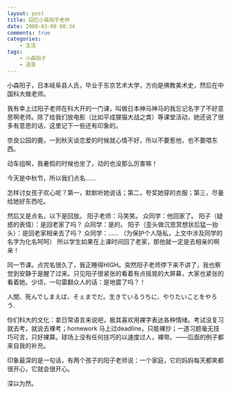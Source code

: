 ```yaml
---
layout: post
title: 回忆小森阳子老师
date: 2008-03-08 00:34
comments: true
categories: 
    - 生活
tags: 
    - 小森阳子
    - 语录
---
```


小森阳子，日本岐阜县人氏，毕业于东京艺术大学，方向是佛教美术史，然后在中国科大做老师。

我有幸上过阳子老师在科大开的一门课，叫做日本神马神马的我忘记名字了不好意思啊老师。除了给我们放电影（比如平成狸猫大战之类）等课堂活动，她还说了很多有意思的话，这里记下一些还有印象的。

奈良公园的鹿，一到秋天谈恋爱的时候就心情不好，所以不要惹他，也不要喂东西。

动车组啊，我暑假的时候也坐了，动的也没那么厉害嘛！

今天是中秋节，所以我们点名……

怎样讨女孩子欢心呢？第一，默默听她说话；第二，夸奖她穿的衣服；第三，尽量给她好东西吃。

然后又是点名，以下是回放。
阳子老师：马笑笑。
众同学：他回家了。
阳子（疑惑的表情）：是回老家了吗？
众同学：是的。
阳子（歪头做沉思冥想状后猛一抬头）：是回老家相亲去了吗？
众同学：……
（为保护个人隐私，上文中涉及同学的名字为化名呵呵）
所以学生如果在上课时间回了老家，那他就一定是去相亲的啊亲！

同一节课。点完名很久了，我正睡得HIGH。突然阳子老师停下来不讲了，我也察觉到安静于是醒了过来。只见阳子很紧张的看着有点摇晃的大屏幕，大家也紧张的看着她。少顷，一句雷翻众人的话：是地震了吗？！


人間、死んでしまえば、そぇまでだ。生きているうちに、やりたいことをやろう.

你们科大的文化：拿日常语言来说吧，极其喜欢用裸字表达各种情绪。考试没复习就去考，就说去裸考；homework 马上过deadline，只能裸抄；一道习题毫无技巧可言，只好裸算。球场上没有任何技巧的以速度过人，裸带。——后面的例子都来自我的补充。

印象最深的是一句话，有两个孩子的阳子老师说：一个家庭，它的妈妈每天都笑都很开心，它就会很开心。

深以为然。
